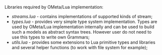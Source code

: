 Libraries required by OMeta/Lua implementation:
- *streams.lua* - contains implementations of supported kinds of stream;
- *types.lua* - provides very simple type system implementation. Types are used by OMeta/Lua implementation internally and can be used to build such a models as abstract syntax trees. However user do not need to use this types to write own Grammars;
- *utils.lua* - provides some extensions to Lua primitive types and libraries and several helper functions (to work with file system for example);
